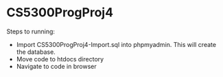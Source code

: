 # CS5300ProgProj4
Steps to running:
- Import CS5300ProgProj4-Import.sql into phpmyadmin.  This will create the database.
- Move code to htdocs directory
- Navigate to code in browser
